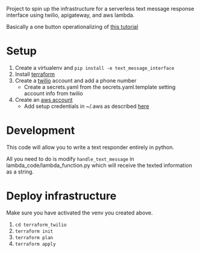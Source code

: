 Project to spin up the infrastructure for a serverless text
message response interface using twilio, apigateway, and aws lambda.

Basically a one button operationalizing of [this tutorial](https://www.twilio.com/docs/sms/tutorials/how-to-receive-and-reply-python-amazon-lambda)

Setup
=====
1) Create a virtualenv and `pip install -e text_message_interface`
2) Install [terraform](https://learn.hashicorp.com/terraform/getting-started/install.html)
3) Create a [twilio](https://www.twilio.com/try-twilio) account and add a phone number
    * Create a secrets.yaml from the secrets.yaml.template setting account info from twilio
4) Create an [aws account](https://aws.amazon.com/premiumsupport/knowledge-center/create-and-activate-aws-account/)
    * Add setup credentials in ~/.aws as described [here](https://docs.aws.amazon.com/sdk-for-java/v1/developer-guide/setup-credentials.html)

Development
===========
This code will allow you to write a text responder entirely in python.

All you need to do is modify `handle_text_message` in lambda_code/lambda_function.py which will receive the texted information as a string.


Deploy infrastructure
=====================
Make sure you have activated the venv you created above.

1) `cd terraform_twilio`
2) `terraform init`
3) `terraform plan`
4) `terraform apply`
